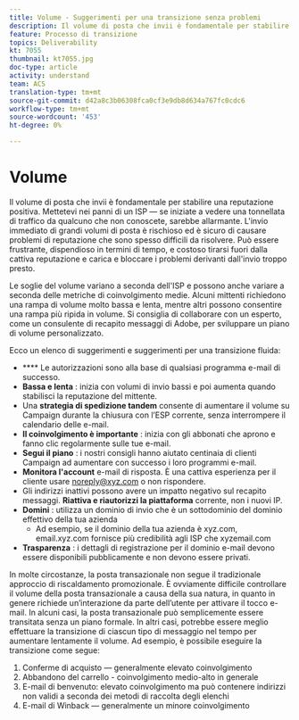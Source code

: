 ```yaml
---
title: Volume - Suggerimenti per una transizione senza problemi
description: Il volume di posta che invii è fondamentale per stabilire una reputazione positiva. Scopri cosa puoi fare per effettuare una transizione senza problemi.
feature: Processo di transizione
topics: Deliverability
kt: 7055
thumbnail: kt7055.jpg
doc-type: article
activity: understand
team: ACS
translation-type: tm+mt
source-git-commit: d42a8c3b06308fca0cf3e9db8d634a767fc0cdc6
workflow-type: tm+mt
source-wordcount: '453'
ht-degree: 0%

---
```



# Volume

Il volume di posta che invii è fondamentale per stabilire una reputazione positiva. Mettetevi nei panni di un ISP — se iniziate a vedere una tonnellata di traffico da qualcuno che non conoscete, sarebbe allarmante. L&#39;invio immediato di grandi volumi di posta è rischioso ed è sicuro di causare problemi di reputazione che sono spesso difficili da risolvere. Può essere frustrante, dispendioso in termini di tempo, e costoso tirarsi fuori dalla cattiva reputazione e carica e bloccare i problemi derivanti dall&#39;invio troppo presto.

Le soglie del volume variano a seconda dell&#39;ISP e possono anche variare a seconda delle metriche di coinvolgimento medie. Alcuni mittenti richiedono una rampa di volume molto bassa e lenta, mentre altri possono consentire una rampa più ripida in volume. Si consiglia di collaborare con un esperto, come un consulente di recapito messaggi di Adobe, per sviluppare un piano di volume personalizzato.

Ecco un elenco di suggerimenti e suggerimenti per una transizione fluida:

* **** Le autorizzazioni sono alla base di qualsiasi programma e-mail di successo.
* **Bassa e lenta** : inizia con volumi di invio bassi e poi aumenta quando stabilisci la reputazione del mittente.
* Una **strategia di spedizione tandem** consente di aumentare il volume su Campaign durante la chiusura con l’ESP corrente, senza interrompere il calendario delle e-mail.
* **Il coinvolgimento è importante** : inizia con gli abbonati che aprono e fanno clic regolarmente sulle tue e-mail.
* **Segui il piano** : i nostri consigli hanno aiutato centinaia di clienti Campaign ad aumentare con successo i loro programmi e-mail.
* **Monitora l&#39;account** e-mail di risposta. È una cattiva esperienza per il cliente usare noreply@xyz.com o non rispondere.
* Gli indirizzi inattivi possono avere un impatto negativo sul recapito messaggi. **Riattiva e riautorizzi la piattaforma** corrente, non i nuovi IP.
* **Domini** : utilizza un dominio di invio che è un sottodominio del dominio effettivo della tua azienda
   * Ad esempio, se il dominio della tua azienda è xyz.com, email.xyz.com fornisce più credibilità agli ISP che xyzemail.com
* **Trasparenza** : i dettagli di registrazione per il dominio e-mail devono essere disponibili pubblicamente e non devono essere privati.

In molte circostanze, la posta transazionale non segue il tradizionale approccio di riscaldamento promozionale. È ovviamente difficile controllare il volume della posta transazionale a causa della sua natura, in quanto in genere richiede un’interazione da parte dell’utente per attivare il tocco e-mail. In alcuni casi, la posta transazionale può semplicemente essere transitata senza un piano formale. In altri casi, potrebbe essere meglio effettuare la transizione di ciascun tipo di messaggio nel tempo per aumentare lentamente il volume. Ad esempio, è possibile eseguire la transizione come segue:

1. Conferme di acquisto — generalmente elevato coinvolgimento
2. Abbandono del carrello - coinvolgimento medio-alto in generale
3. E-mail di benvenuto: elevato coinvolgimento ma può contenere indirizzi non validi a seconda dei metodi di raccolta degli elenchi
4. E-mail di Winback — generalmente un minore coinvolgimento
